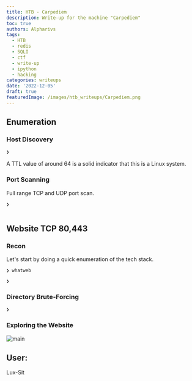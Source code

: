 ```yaml
---
title: HTB - Carpediem
description: Write-up for the machine "Carpediem"
toc: true
authors: Alpharivs
tags:
  - HTB
  - redis
  - SQLI
  - ctf
  - write-up
  - ipython
  - hacking
categories: writeups
date: '2022-12-05'
draft: true
featuredImage: /images/htb_writeups/Carpediem.png
---
```


## Enumeration

### Host Discovery

```bash
❯ 
```

A TTL value of around 64 is a solid indicator that this is a Linux system.
### Port Scanning

Full range TCP and UDP port scan.

```bash
❯   
```

```ruby

```

## Website TCP 80,443

### Recon

Let's start by doing a quick enumeration of the tech stack.
```shell
❯ whatweb 
```

```bash
❯ 
```

### Directory Brute-Forcing

```ruby
❯ 
```
### Exploring the Website

![main](images/main.png)

## User:

Lux-Sit
